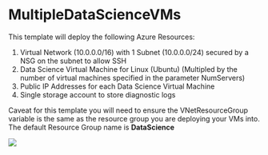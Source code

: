 # MultipleDataScienceVMs

This template will deploy the following Azure Resources:
1. Virtual Network (10.0.0.0/16) with 1 Subnet (10.0.0.0/24) secured by a NSG on the subnet to allow SSH
2. Data Science Virtual Machine for Linux (Ubuntu) (Multipled by the number of virtual machines specified in the parameter NumServers)
3. Public IP Addresses for each Data Science Virtual Machine
4. Single storage account to store diagnostic logs 


Caveat for this template you will need to ensure the VNetResourceGroup variable is the same as the resource group you are deploying your VMs into. The default Resource Group name is <b>DataScience</b>

<a href="https://portal.azure.com/#create/Microsoft.Template/uri/https%3A%2F%2Fraw.githubusercontent.com%2Fpaulhakim%2FMultipleDataScienceVMs%2Fmaster%2Fazuredeploy.json" target="_blank">
    <img src="http://azuredeploy.net/deploybutton.png"/>
</a>



